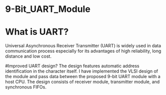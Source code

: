 # 9-Bit_UART_Module
# What is UART?
Universal Asynchronous Receiver Transmitter
(UART) is widely used in data communication process especially
for its advantages of high reliability, long distance and low cost.

#Improved UART design?
The design features automatic address
identification in the character itself. I have implemented the
VLSI design of the module and pass data between the proposed
9-bit UART module with a host CPU. The design consists of
receiver module, transmitter module, and
synchronous FIFOs.
